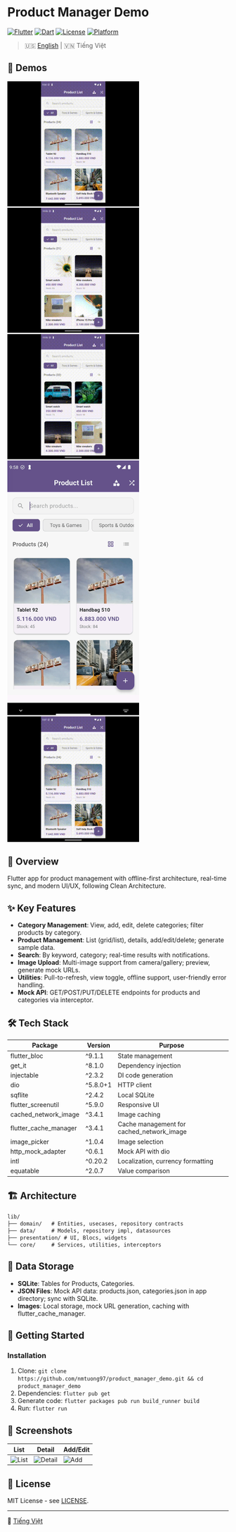 # Product Manager Demo

[![Flutter](https://img.shields.io/badge/Flutter-3.7.2+-02569B?style=for-the-badge&logo=flutter&logoColor=white)](https://flutter.dev)
[![Dart](https://img.shields.io/badge/Dart-3.0+-0175C2?style=for-the-badge&logo=dart&logoColor=white)](https://dart.dev)
[![License](https://img.shields.io/badge/License-MIT-green?style=for-the-badge)](LICENSE)
[![Platform](https://img.shields.io/badge/Platform-Android%20%7C%20iOS-lightgrey?style=for-the-badge)](https://flutter.dev)

> 🇺🇸 [English](README.md) | 🇻🇳 Tiếng Việt

## 🎥 Demos

<img src="gifs/category_demo.gif" width="300" alt="Category Management">

<img src="gifs/product_add.gif" width="300" alt="Add Product">

<img src="gifs/product_detail.gif" width="300" alt="Product Detail">

<img src="gifs/products_filter.gif" width="300" alt="Products Filter">

<img src="gifs/products_search.gif" width="300" alt="Products Search">

## 📖 Overview

Flutter app for product management with offline-first architecture, real-time sync, and modern UI/UX, following Clean Architecture.

## ✨ Key Features

- **Category Management**: View, add, edit, delete categories; filter products by category.
- **Product Management**: List (grid/list), details, add/edit/delete; generate sample data.
- **Search**: By keyword, category; real-time results with notifications.
- **Image Upload**: Multi-image support from camera/gallery; preview, generate mock URLs.
- **Utilities**: Pull-to-refresh, view toggle, offline support, user-friendly error handling.
- **Mock API**: GET/POST/PUT/DELETE endpoints for products and categories via interceptor.

## 🛠️ Tech Stack

| Package | Version | Purpose |
|---------|---------|---------|
| flutter_bloc | ^9.1.1 | State management |
| get_it | ^8.1.0 | Dependency injection |
| injectable | ^2.3.2 | DI code generation |
| dio | ^5.8.0+1 | HTTP client |
| sqflite | ^2.4.2 | Local SQLite |
| flutter_screenutil | ^5.9.0 | Responsive UI |
| cached_network_image | ^3.4.1 | Image caching |
| flutter_cache_manager | ^3.4.1 | Cache management for cached_network_image |
| image_picker | ^1.0.4 | Image selection |
| http_mock_adapter | ^0.6.1 | Mock API with dio |
| intl | ^0.20.2 | Localization, currency formatting |
| equatable | ^2.0.7 | Value comparison |

## 🏗️ Architecture

```
lib/
├── domain/   # Entities, usecases, repository contracts
├── data/     # Models, repository impl, datasources
├── presentation/ # UI, Blocs, widgets
└── core/     # Services, utilities, interceptors
```

## 💾 Data Storage

- **SQLite**: Tables for Products, Categories.
- **JSON Files**: Mock API data: products.json, categories.json in app directory; sync with SQLite.
- **Images**: Local storage, mock URL generation, caching with flutter_cache_manager.

## 🚀 Getting Started

### Installation

1. Clone: `git clone https://github.com/nmtuong97/product_manager_demo.git && cd product_manager_demo`
2. Dependencies: `flutter pub get`
3. Generate code: `flutter packages pub run build_runner build`
4. Run: `flutter run`

## 📱 Screenshots

| List | Detail | Add/Edit |
|------|--------|----------|
| ![List](screenshots/product_list.png) | ![Detail](screenshots/product_detail.png) | ![Add](screenshots/add_product.png) |

## 📄 License

MIT License - see [LICENSE](LICENSE).

---
📘 [Tiếng Việt](README.vi.md)